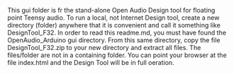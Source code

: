 This gui folder is fr the stand-alone Open Audio Design tool for
floating point Teensy audio.  To run a local, not Internet Design tool,
create a new directory (folder) anywhere that it is convenient and call it
something like DesignTool_F32. In order to read this readme.md, you must
have found the OpenAudio_Arduino gui directory.  From this same directory,
copy the file  DesignTool_F32.zip to your new directory and extract all files.
The files/folder are not in a containing folder.  You can point your
browser at the file index.html and the Design Tool will be in full
oeration.
